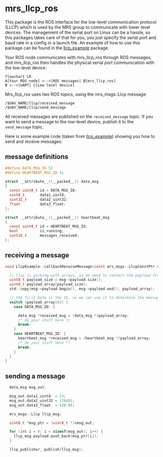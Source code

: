 # mrs_llcp_ros
This package is the ROS interface for the low-level communication protocol (LLCP) which is used by the MRS group to communicate with lower level devices.
The management of the serial port on Linux can be a hassle, so this packages takes care of that for you, you just specify the serial port and baud rate in a config or a launch file.
An example of how to use this package can be found in the [llcp_example](https://github.com/ctu-mrs/llcp_example) package.

Your ROS node communicates with mrs_llcp_ros through ROS messages, and mrs_llcp_ros then handles the physical serial port communication with the low-level device:

```mermaid
flowchart LR
A[Your ROS node] <-->|ROS messages| B[mrs_llcp_ros]
B <-->|UART| C[Low level device]
```

Mrs_llcp_ros uses two ROS topics, using the mrs_msgs::Llcp message:

```
/$UAV_NAME/llcp/received_message
/$UAV_NAME/llcp/send_message
```

All received messages are published on the `received_message` topic.
If you want to send a message to the low-level device, publish it to the `send_message` topic.

Here is some example code (taken from [llcp_example](https://github.com/ctu-mrs/llcp_example)) showing you how to send and receive messages:

## message definitions

```c
#define DATA_MSG_ID 52
#define HEARTBEAT_MSG_ID 51

struct __attribute__((__packed__)) data_msg
{
  const uint8_t id = DATA_MSG_ID;
  uint8_t       data1_uint8;
  uint32_t      data2_uint32;
  float         data3_float;
};

struct __attribute__((__packed__)) heartbeat_msg
{
  const uint8_t id = HEARTBEAT_MSG_ID;
  bool          is_running;
  uint16_t      messages_received;
};

```

## receiving a message

```c
void LlcpExample::callbackReceiveMessage(const mrs_msgs::LlcpConstPtr &msg) {

  // llcp is working with arrays, so we need to convert the payload from the ROS message into an array
  uint8_t payload_size = msg->payload.size();
  uint8_t payload_array[payload_size];
  std::copy(msg->payload.begin(), msg->payload.end(), payload_array);

  // the first byte is the ID, so we can use it to determine the message type
  switch (payload_array[0]) {
    case DATA_MSG_ID: {

      data_msg *received_msg = (data_msg *)payload_array;
      /* do your stuff here */
      break;
    }
    case HEARTBEAT_MSG_ID: {
      heartbeat_msg *received_msg = (heartbeat_msg *)payload_array;
      /* do your stuff here */
      break;
    }
  }
}
```

## sending a message

```c
  data_msg msg_out;

  msg_out.data1_uint8  = 23;
  msg_out.data2_uint32 = 178491;
  msg_out.data3_float  = 420.69;

  mrs_msgs::Llcp llcp_msg;

  uint8_t *msg_ptr = (uint8_t *)&msg_out;

  for (int i = 0; i < sizeof(msg_out); i++) {
    llcp_msg.payload.push_back(msg_ptr[i]);
  }

  llcp_publisher_.publish(llcp_msg);
```
